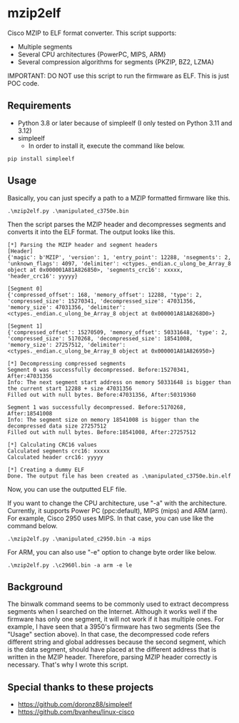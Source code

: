 # mzip2elf
Cisco MZIP to ELF format converter. This script supports:
- Multiple segments
- Several CPU architectures {PowerPC, MIPS, ARM}
- Several compression algorithms for segments {PKZIP, BZ2, LZMA}

IMPORTANT: DO NOT use this script to run the firmware as ELF. This is just POC code.

## Requirements
- Python 3.8 or later because of simpleelf (I only tested on Python 3.11 and 3.12)
- simpleelf
  - In order to install it, execute the command like below. 
```
pip install simpleelf
```

## Usage
Basically, you can just specify a path to a MZIP formatted firmware like this.
```
.\mzip2elf.py .\manipulated_c3750e.bin
```
Then the script parses the MZIP header and decompresses segments and converts it into the ELF format. The output looks like this.
```
[*] Parsing the MZIP header and segment headers
[Header]
{'magic': b'MZIP', 'version': 1, 'entry_point': 12288, 'nsegments': 2, 'unknown_flags': 4097, 'delimiter': <ctypes._endian.c_ulong_be_Array_8 object at 0x000001A81A826850>, 'segments_crc16': xxxxx, 'header_crc16': yyyyy}

[Segment 0]
{'compressed_offset': 168, 'memory_offset': 12288, 'type': 2, 'compressed_size': 15270341, 'decompressed_size': 47031356, 'memory_size': 47031356, 'delimiter': <ctypes._endian.c_ulong_be_Array_8 object at 0x000001A81A8268D0>}

[Segment 1]
{'compressed_offset': 15270509, 'memory_offset': 50331648, 'type': 2, 'compressed_size': 5170268, 'decompressed_size': 18541008, 'memory_size': 27257512, 'delimiter': <ctypes._endian.c_ulong_be_Array_8 object at 0x000001A81A826950>}

[*] Decompressing compressed segments
Segment 0 was successfully decompressed. Before:15270341, After:47031356
Info: The next segment start address on memory 50331648 is bigger than the current start 12288 + size 47031356
Filled out with null bytes. Before:47031356, After:50319360

Segment 1 was successfully decompressed. Before:5170268, After:18541008
Info: The segment size on memory 18541008 is bigger than the decompressed data size 27257512
Filled out with null bytes. Before:18541008, After:27257512

[*] Calculating CRC16 values
Calculated segments crc16: xxxxx
Calculated header crc16: yyyyy

[*] Creating a dummy ELF
Done. The output file has been created as .\manipulated_c3750e.bin.elf
```
Now, you can use the outputted ELF file.

If you want to change the CPU architecture, use "-a" with the architecture. Currently, it supports Power PC (ppc:default), MIPS (mips) and ARM (arm).
For example, Cisco 2950 uses MIPS. In that case, you can use like the command below.
```
.\mzip2elf.py .\manipulated_c2950.bin -a mips
```

For ARM, you can also use "-e" option to change byte order like below.
```
.\mzip2elf.py .\c2960l.bin -a arm -e le
```

## Background
The binwalk command seems to be commonly used to extract decompress segments when I searched on the Internet. Although it works well if the firmware has only one segment, it will not work if it has multiple ones. For example, I have seen that a 3950's firmware has two segments (See the "Usage" section above). In that case, the decompressed code refers different string and global addresses because the second segment, which is the data segment, should have placed at the different address that is written in the MZIP header. Therefore, parsing MZIP header correctly is necessary. That's why I wrote this script.

## Special thanks to these projects
- https://github.com/doronz88/simpleelf
- https://github.com/bvanheu/linux-cisco
